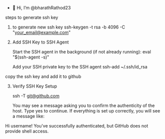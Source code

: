 - 👋 Hi, I’m @bharathRathod23


steps to generate ssh key


1) to generate new ssh key
   ssh-keygen -t rsa -b 4096 -C "your_email@example.com"

2) Add SSH Key to SSH Agent

   Start the SSH agent in the background (if not already running):
   eval "$(ssh-agent -s)"

   Add your SSH private key to the SSH agent
   ssh-add ~/.ssh/id_rsa


copy the ssh key and add it to github


3) Verify SSH Key Setup

   ssh -T git@github.com

   You may see a message asking you to confirm the authenticity of the host. Type yes to continue. If everything is set up correctly, you will see a message like:

Hi username! You've successfully authenticated, but GitHub does not provide shell access.



